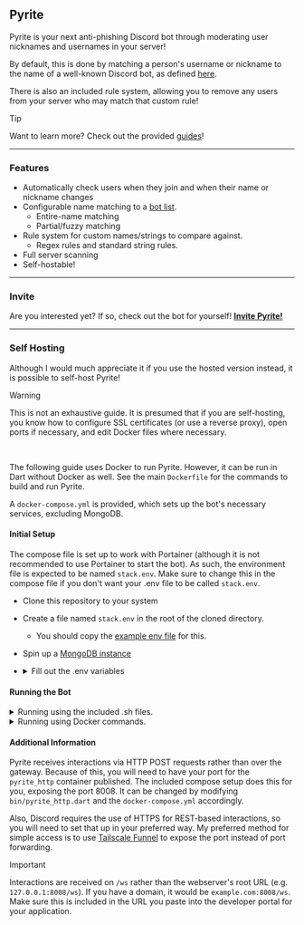## **Pyrite**
Pyrite is your next anti-phishing Discord bot through moderating user nicknames and usernames in your server!

By default, this is done by matching a person's username or nickname to the name of a well-known Discord bot, as defined [here](https://github.com/Pyrite-X/Bot-List).

There is also an included rule system, allowing you to remove any users from your server who may match that custom rule!

> [!TIP]
> Want to learn more? Check out the provided [guides](guides/README.md)!

---
### **Features**

- Automatically check users when they join and when their name or nickname changes
- Configurable name matching to a [bot list](https://github.com/Pyrite-X/Bot-List).
  - Entire-name matching
  - Partial/fuzzy matching
- Rule system for custom names/strings to compare against.
  - Regex rules and standard string rules.
- Full server scanning
- Self-hostable!

---
###  **Invite**
Are you interested yet? If so, check out the bot for yourself!
**[Invite Pyrite!](https://discord.com/api/oauth2/authorize?client_id=1022370218489692222&permissions=1374926720198&scope=bot%20applications.commands)**

---

### **Self Hosting**
Although I would much appreciate it if you use the hosted version instead, it is possible to self-host Pyrite!
> [!WARNING]
> This is not an exhaustive guide. It is presumed that if you are self-hosting, you know how to configure SSL certificates (or use a reverse proxy), open ports if necessary, and edit Docker files where necessary. 

<br>

The following guide uses Docker to run Pyrite. However, it can be run in Dart without Docker as well. See the main `Dockerfile` for the commands to build and run Pyrite.

A `docker-compose.yml` is provided, which sets up the bot's necessary services, excluding MongoDB.

#### Initial Setup 
The compose file is set up to work with Portainer (although it is not recommended to use Portainer to start the bot). As such, the environment file is expected to be named `stack.env`. Make sure to change this in the compose file if you don't want your .env file to be called `stack.env`. 

+ Clone this repository to your system
+ Create a file named `stack.env` in the root of the cloned directory. 
  - You should copy the [example env file](./bin/example.env) for this.
+ Spin up a [MongoDB instance](https://www.mongodb.com/products/platform/cloud)
+ <details>
    <summary>Fill out the .env variables</summary>

    - With the compose setup, `REDIS_HOST` will be `redis`, `REDIS_PORT` will be the default `6379`, and `REDIS_PASS` will be left unset.
 
  ``` 
    - APP_ID => Your bot's application ID from Discord
    - PUB_KEY => Your bot's public key from Discord
    - TOKEN => The token for your bot. Don't share this!
    
    - DISCORD_URL => (OPTIONAL) Upstream URL for Discord (if you are using a proxy such as [Nirn](https://github.com/germanoeich/nirn-proxy)
    - DISCORD_SCHEME => (OPTIONAL) Is the proxy HTTP or HTTPS
    - PORT => (OPTIONAL) The port that the Discord proxy is serving on.

    - MONGO_URI => The connection string to connect to the MongoDB database.
    - REDIS_HOST => The hostname/IP of the system providing Redis.
    - REDIS_PORT => Port that Redis is exposed on.
    - REDIS_PASS => (OPTIONAL) Password string that is securing Redis.
    
    - CERT_BASE_PATH => (OPTIONAL) Path for the folder where `fullchain.pem` and `privkey.pem` exist under (TLS/SSL certificates). Not required if Pyrite is running behind a reverse proxy.
      - If you are using this, and using Docker, make sure the folder is mounted under the `webserver` service in the compose file.
        The path provided here will be based on the file system in the container, not on the host.
  ```
    </details>

#### Running the Bot
<details>
  <summary>Running using the included .sh files.</summary>
  
  + Make sure you can execute the `docker_runner.sh` and `docker_update.sh` files.
    + `docker_runner` builds and runs Pyrite via Docker Compose
    + `docker_update` rebuilds and redeploys the gateway and webserver containers made by Pyrite.
  + To get started, simply execute `./docker_runner.sh` and wait for it to complete!

</details>

<details>
  <summary>Running using Docker commands.</summary>

  + Build the Pyrite image for the compose file to work correctly.
    + Run `docker build -t local/pyrite:latest -f Dockerfile .` from the root of the repository.
  + Run `docker compose up -d` to then start all the necessary containers.
  + Update rollouts can be done by rebuilding the image, then redeploying the gateway and webserver containers by running `docker compose up --no-deps -d gateway && docker compose up --no-deps -d webserver`

</details>

#### Additional Information 
Pyrite receives interactions via HTTP POST requests rather than over the gateway. Because of this, you will need to have your port for the `pyrite_http` container published. The included compose setup does this for you, exposing the port 8008. It can be changed by modifying `bin/pyrite_http.dart` and the `docker-compose.yml` accordingly. 

Also, Discord requires the use of HTTPS for REST-based interactions, so you will need to set that up in your preferred way. 
My preferred method for simple access is to use [Tailscale Funnel](https://tailscale.com/) to expose the port instead of port forwarding.

> [!IMPORTANT]
> Interactions are received on `/ws` rather than the webserver's root URL (e.g. `127.0.0.1:8008/ws`). If you have a domain, it would be `example.com:8008/ws`. Make sure this is included in the URL you paste into the developer portal for your application.




